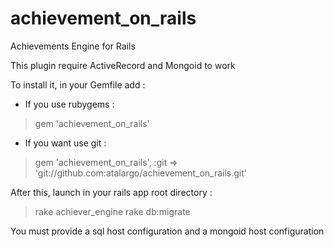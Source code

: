 achievement_on_rails
====================

Achievements Engine for Rails

This plugin require ActiveRecord and Mongoid to work

To install it, in your Gemfile add :

* If you use rubygems :

> gem 'achievement_on_rails'

* If you want use git :

> gem 'achievement_on_rails', :git => 'git://github.com:atalargo/achievement_on_rails.git'


After this, launch in your rails app root directory :

> rake achiever_engine
> rake db:migrate

You must provide a sql host configuration and a mongoid host configuration

